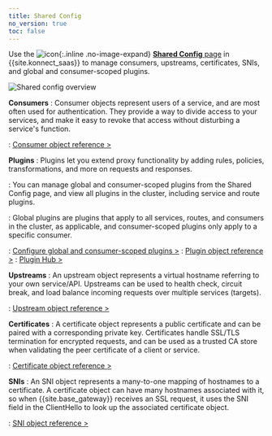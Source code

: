 ```yaml
---
title: Shared Config
no_version: true
toc: false
---
```


Use the ![icon](/assets/images/icons/konnect/konnect-shared-config.svg){:.inline .no-image-expand}
[**Shared Config** page](https://konnect.konghq.com/configuration/) in
{{site.konnect_saas}} to manage consumers,
upstreams, certificates, SNIs, and global and consumer-scoped plugins.

![Shared config overview](/assets/images/docs/konnect/konnect-shared-conf-overview.png)

**Consumers**
: Consumer objects represent users of a service, and are most often used for
authentication. They provide a way to divide access to your services, and
make it easy to revoke that access without disturbing a service's function.

: [Consumer object reference &gt;](/enterprise/latest/admin-api/#consumer-object)

**Plugins**
: Plugins let you extend proxy functionality by adding rules, policies,
transformations, and more on requests and responses.

: You can manage global and consumer-scoped plugins from the Shared Config page, and
view all plugins in the cluster, including service and route plugins.

: Global plugins are plugins that apply to all services, routes, and consumers
in the cluster, as applicable, and consumer-scoped plugins only apply to a
specific consumer.

: [Configure global and consumer-scoped plugins &gt;](/konnect/manage-plugins/shared-config/)
: [Plugin object reference &gt;](/enterprise/latest/admin-api/#plugin-object)
: [Plugin Hub &gt;](/hub/)

**Upstreams**
: An upstream object represents a virtual hostname referring to your own
service/API. Upstreams can be used to health
check, circuit break, and load balance incoming requests over multiple services
(targets).

: [Upstream object reference &gt;](/enterprise/latest/admin-api/#upstream-object)

**Certificates**
: A certificate object represents a public certificate and can be paired with
a corresponding private key. Certificates handle SSL/TLS termination
for encrypted requests, and can be used as a trusted CA store when validating
the peer certificate of a client or service.

: [Certificate object reference &gt;](/enterprise/latest/admin-api/#certificate-object)

**SNIs**
: An SNI object represents a many-to-one mapping of hostnames to a certificate.
A certificate object can have many hostnames associated with it, so when
{{site.base_gateway}} receives an SSL request, it uses the SNI field in the
ClientHello to look up the associated certificate object.

: [SNI object reference &gt;](/enterprise/latest/admin-api/#sni-object)
